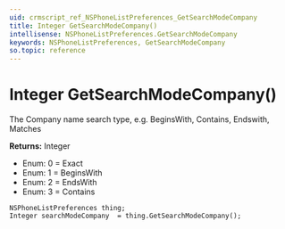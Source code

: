 ```yaml
---
uid: crmscript_ref_NSPhoneListPreferences_GetSearchModeCompany
title: Integer GetSearchModeCompany()
intellisense: NSPhoneListPreferences.GetSearchModeCompany
keywords: NSPhoneListPreferences, GetSearchModeCompany
so.topic: reference
---
```


# Integer GetSearchModeCompany()

The Company name search type, e.g. BeginsWith, Contains, Endswith, Matches

**Returns:** Integer

* Enum: 0 = Exact 
* Enum: 1 = BeginsWith 
* Enum: 2 = EndsWith 
* Enum: 3 = Contains 

```crmscript
NSPhoneListPreferences thing;
Integer searchModeCompany  = thing.GetSearchModeCompany();
```

